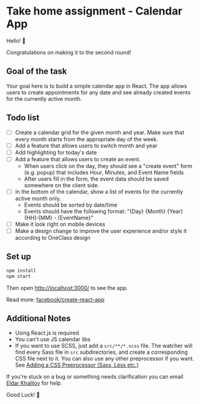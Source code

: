 # Take home assignment - Calendar App
  Hello! 👋

  Congratulations on making it to the second round! 

## Goal of the task
  Your goal here is to build a simple calendar app in React. The app allows users to create appointments for any date and see already created events for the currently active month.
## Todo list
  - [ ] Create a calendar grid for the given month and year. Make sure that every month starts from the appropriate day of the week.
  - [ ] Add a feature that allows users to switch month and year
  - [ ] Add highlighting for today's date
  - [ ] Add a feature that allows users to create an event.
      - When users click on the day, they should see a "create event" form (e.g. popup) that includes Hour, Minutes, and Event Name fields
      - After users fill in the form, the event data should be saved somewhere on the client side.
  - [ ] In the bottom of the calendar, show a list of events for the currently active month only.
      - Events should be sorted by date/time
      - Events should have the following format: "{Day} {Month} {Year} {HH}:{MM} - {EventName}"
  - [ ] Make it look right on mobile devices
  - [ ] Make a design change to improve the user experience and/or style it according to OneClass design     

## Set up
```sh
npm install
npm start
```

Then open [http://localhost:3000/](http://localhost:3000/) to see the app.

Read more: [facebook/create-react-app](https://github.com/facebook/create-react-app)

## Additional Notes
  - Using React.js is required
  - You can't use JS calendar libs
  - If you want to use SCSS, just add a `src/**/*.scss` file. The watcher will find every Sass file in `src` subdirectories, and create a corresponding CSS file next to it. You can also use any other preprocessor if you want. See [Adding a CSS Preprocessor (Sass, Less etc.)](https://github.com/facebook/create-react-app/blob/master/packages/react-scripts/template/README.md#adding-a-css-preprocessor-sass-less-etc)

If you're stuck on a bug or something needs clarification you can email [Eldar Khalilov](mailto:eldar@oneclass.com) for help.

Good Luck! 🚀


    
      
       
  
